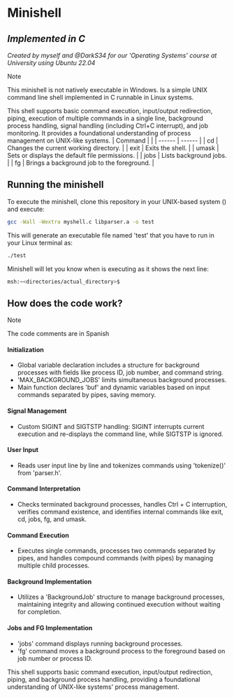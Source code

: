 # Minishell
## _Implemented in C_
*Created by myself and @DarkS34 for our 'Operating Systems' course at University using Ubuntu 22.04*
> [!NOTE]  
> This minishell is not natively executable in Windows. Is a simple UNIX command line shell implemented in C runnable in Linux systems.

This shell supports basic command execution, input/output redirection, piping, execution of multiple commands in a single line, background process handling, signal handling (including Ctrl+C interrupt), and job monitoring. It provides a foundational understanding of process management on UNIX-like systems.
| Command |  |
| ------ | ------ |
| cd | Changes the current working directory. |
| exit | Exits the shell. |
| umask | Sets or displays the default file permissions. |
| jobs | Lists background jobs. |
| fg | Brings a background job to the foreground. |
## Running the minishell

To execute the minishell, clone this repository in your UNIX-based system () and execute:

```sh
gcc -Wall -Wextra myshell.c libparser.a -o test
```

This will generate an executable file named 'test' that you have to run in your Linux terminal as:
```sh
./test
```

Minishell will let you know when is executing as it shows the next line:
```sh
msh:~<directories/actual_directory>$
```

## How does the code work?
> [!NOTE]
> The code comments are in Spanish
#### Initialization
- Global variable declaration includes a structure for background processes with fields like process ID, job number, and command string.
- 'MAX_BACKGROUND_JOBS' limits simultaneous background processes.
- Main function declares 'buf' and dynamic variables based on input commands separated by pipes, saving memory.

#### Signal Management
- Custom SIGINT and SIGTSTP handling: SIGINT interrupts current execution and re-displays the command line, while SIGTSTP is ignored.

#### User Input
- Reads user input line by line and tokenizes commands using 'tokenize()' from 'parser.h'.

#### Command Interpretation
- Checks terminated background processes, handles Ctrl + C interruption, verifies command existence, and identifies internal commands like exit, cd, jobs, fg, and umask.

#### Command Execution
- Executes single commands, processes two commands separated by pipes, and handles compound commands (with pipes) by managing multiple child processes.

#### Background Implementation
- Utilizes a 'BackgroundJob' structure to manage background processes, maintaining integrity and allowing continued execution without waiting for completion.

#### Jobs and FG Implementation
- 'jobs' command displays running background processes.
- 'fg' command moves a background process to the foreground based on job number or process ID.

This shell supports basic command execution, input/output redirection, piping, and background process handling, providing a foundational understanding of UNIX-like systems' process management. 

